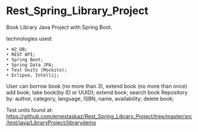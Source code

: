# Rest_Spring_Library_Project
Book Library Java Project with Spring Boot.

technologies used:

    • H2 DB;
    • REST API;
    • Spring Boot;
    • Spring Data JPA;
    • Test Units (Mockito);
    • Eclipse, Intellij;

User can borrow book (no more than 3), extend book (no more than once)
add book;
take book(by ID or UUID);
extend book;
search book Repository by: author, category, language, ISBN, name, availability;
delete book;

Test units found at:
https://github.com/ernestaskaz/Rest_Spring_Library_Project/tree/master/src/test/java/LibraryProject/librarydemo
